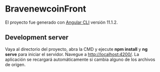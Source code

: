 # BravenewcoinFront

El proyecto fue generado con [Angular CLI](https://github.com/angular/angular-cli) versión 11.1.2.

## Development server

Vaya al directorio del proyecto, abra la CMD y ejecute **npm install**
y  **ng serve** para iniciar el servidor. Navegue a 
[http://localhost:4200/](http://localhost:4200/). La aplicación se recargará automáticamente si cambia alguno de los archivos de origen.
